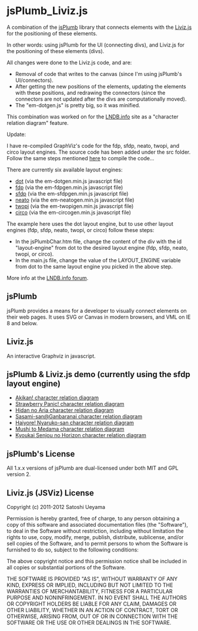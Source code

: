 jsPlumb_Liviz.js
================

A combination of the [jsPlumb](https://github.com/sporritt/jsplumb) library that connects elements with the [Liviz.js](https://github.com/gyuque/livizjs) for the positioning of these elements.

In other words: using jsPlumb for the UI (connecting divs), and Liviz.js for the positioning of these elements (divs).

All changes were done to the Liviz.js code, and are:
- Removal of code that writes to the canvas (since I'm using jsPlumb's UI/connectors).
- After getting the new positions of the elements, updating the elements with these positions, and redrawing the connectors (since the connectors are not updated after the divs are computationally moved).
- The "em-dotgen.js" is pretty big, so it was minified.

This combination was worked on for the [LNDB.info](http://lndb.info/) site as a "character relation diagram" feature.

Update:

I have re-compiled GraphViz's code for the fdp, sfdp, neato, twopi, and circo layout engines. The source code has been added under the src folder. Follow the same steps mentioned [here](https://github.com/gyuque/livizjs) to compile the code...

There are currently six available layout engines:
- [dot](http://www.graphviz.org/pdf/dot.1.pdf) (via the em-dotgen.min.js javascript file)
- [fdp](http://www.graphviz.org/pdf/fdp.1.pdf) (via the em-fdpgen.min.js javascript file)
- [sfdp](http://www.graphviz.org/pdf/sfdp.1.pdf) (via the em-sfdpgen.min.js javascript file)
- [neato](http://www.graphviz.org/pdf/neato.1.pdf) (via the em-neatogen.min.js javascript file)
- [twopi](http://www.graphviz.org/pdf/twopi.1.pdf) (via the em-twopigen.min.js javascript file)
- [circo](http://www.graphviz.org/pdf/circo.1.pdf) (via the em-circogen.min.js javascript file)

The example here uses the dot layout engine, but to use other layout engines (fdp, sfdp, neato, twopi, or circo) follow these steps:
- In the jsPlumbChar.htm file, change the content of the div with the id "layout-engine" from dot to the desired layout engine (fdp, sfdp, neato, twopi, or circo).
- In the main.js file, change the value of the LAYOUT_ENGINE variable from dot to the same layout engine you picked in the above step.

More info at the [LNDB.info forum](http://forums.lndb.info/showthread.php?tid=43&pid=185#pid185).

## jsPlumb
jsPlumb provides a means for a developer to visually connect elements on their web pages. It uses SVG or 
Canvas in modern browsers, and VML on IE 8 and below.

## Liviz.js
An interactive Graphviz in javascript.

## jsPlumb & Liviz.js demo (currently using the sfdp layout engine)
- [Akikan! character relation diagram](http://lndb.info/light_novel/diagram/Akikan!)
- [Strawberry Panic! character relation diagram](http://lndb.info/light_novel/diagram/Strawberry_Panic!)
- [Hidan no Aria character relation diagram](http://lndb.info/light_novel/diagram/Hidan_no_Aria)
- [Sasami-san@Ganbaranai character relation diagram](http://lndb.info/light_novel/diagram/Sasami-san@Ganbaranai)
- [Haiyore! Nyaruko-san character relation diagram](http://lndb.info/light_novel/diagram/Haiyore!_Nyaruko-san)
- [Mushi to Medama character relation diagram](http://lndb.info/light_novel/diagram/Mushi_to_Medama)
- [Kyoukai Senjou no Horizon character relation diagram](http://lndb.info/light_novel/Kyoukai_Senjou_no_Horizon)

## jsPlumb's License
All 1.x.x versions of jsPlumb are dual-licensed under both MIT and GPL version 2.

## Liviz.js (JSViz) License
Copyright (c) 2011-2012 Satoshi Ueyama

Permission is hereby granted, free of charge, to any person obtaining a copy of this software and associated documentation files (the "Software"), to deal in the Software without restriction, including without limitation the rights to use, copy, modify, merge, publish, distribute, sublicense, and/or sell copies of the Software, and to permit persons to whom the Software is furnished to do so, subject to the following conditions:

The above copyright notice and this permission notice shall be included in all copies or substantial portions of the Software.

THE SOFTWARE IS PROVIDED "AS IS", WITHOUT WARRANTY OF ANY KIND, EXPRESS OR IMPLIED, INCLUDING BUT NOT LIMITED TO THE WARRANTIES OF MERCHANTABILITY, FITNESS FOR A PARTICULAR PURPOSE AND NONINFRINGEMENT. IN NO EVENT SHALL THE AUTHORS OR COPYRIGHT HOLDERS BE LIABLE FOR ANY CLAIM, DAMAGES OR OTHER LIABILITY, WHETHER IN AN ACTION OF CONTRACT, TORT OR OTHERWISE, ARISING FROM, OUT OF OR IN CONNECTION WITH THE SOFTWARE OR THE USE OR OTHER DEALINGS IN THE SOFTWARE.
